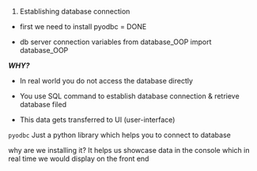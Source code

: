 1. Establishing database connection
- first we need to install pyodbc = DONE

- db server connection variables from database_OOP import database_OOP

**_WHY?_**

- In real world you do not access the database directly

- You use SQL command to establish database connection & retrieve database filed

- This data gets transferred to UI (user-interface)


`pyodbc`
Just a python library which helps you to connect to database

why are we installing it? It helps us showcase data in the console which in real time we would display on the front end
